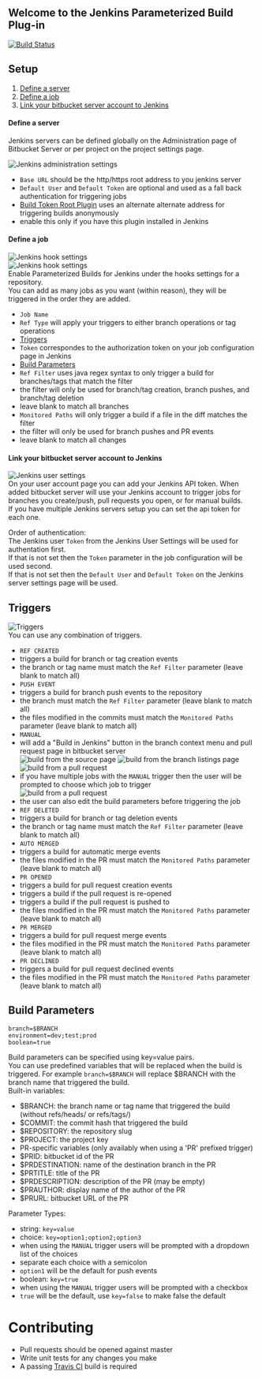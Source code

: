 ## Welcome to the Jenkins Parameterized Build Plug-in
[![Build Status](https://travis-ci.org/KyleLNicholls/parameterized-builds.svg?branch=master)](https://travis-ci.org/KyleLNicholls/parameterized-builds)

## Setup
1. [Define a server](#define-a-server)
2. [Define a job](#define-a-job)
3. [Link your bitbucket server account to Jenkins](#link-your-bitbucket-server-account-to-jenkins)

#### Define a server
Jenkins servers can be defined globally on the Administration page of Bitbucket Server
or per project on the project settings page.

![Jenkins administration settings](readme/img/jenkins_admin.png)  
* `Base URL` should be the http/https root address to you jenkins server
* `Default User` and `Default Token` are optional and used as a fall back 
authentication for triggering jobs
* [Build Token Root Plugin](https://wiki.jenkins-ci.org/display/JENKINS/Build+Token+Root+Plugin) 
uses an alternate alternate address for triggering builds anonymously 
 * enable this only if you have this plugin installed in Jenkins

#### Define a job
![Jenkins hook settings](readme/img/jenkins_hook2.png)  
![Jenkins hook settings](readme/img/jenkins_hook.png)  
Enable Parameterized Builds for Jenkins under the hooks settings for a repository.  
You can add as many jobs as you want (within reason), 
they will be triggered in the order they are added.
* `Job Name`
* `Ref Type` will apply your triggers to either branch operations or tag operations
* [Triggers](#triggers)
* `Token` correspondes to the authorization token on your job configuration page in Jenkins
* [Build Parameters](#build-parameters)
* `Ref Filter` uses java regex syntax to only trigger a 
build for branches/tags that match the filter
 * the filter will only be used for branch/tag creation, branch pushes, and branch/tag deletion
 * leave blank to match all branches
* `Monitored Paths` will only trigger a build if a file in the diff matches the filter
 * the filter will only be used for branch pushes and PR events
 * leave blank to match all changes

#### Link your bitbucket server account to Jenkins
![Jenkins user settings](readme/img/jenkins_user.png)  
On your user account page you can add your Jenkins API token.
When added bitbucket server will use your Jenkins account 
to trigger jobs for branches you create/push, pull requests you open, or for manual builds.  
If you have multiple Jenkins servers setup you can set the api token for each one.

Order of authentication:  
The Jenkins user `Token` from the Jenkins User Settings will be used for authentation first.  
If that is not set then the `Token` parameter in the job configuration will be used second.  
If that is not set then the `Default User` and `Default Token` on the Jenkins 
server settings page will be used.


## Triggers
![Triggers](readme/img/triggers.png)  
You can use any combination of triggers.
* `REF CREATED`
 * triggers a build for branch or tag creation events
 * the branch or tag name must match the `Ref Filter` parameter (leave blank to match all)
* `PUSH EVENT`
 * triggers a build for branch push events to the repository
 * the branch must match the `Ref Filter` parameter (leave blank to match all)
 * the files modified in the commits must match the `Monitored Paths` parameter (leave blank to match all)
* `MANUAL`
 * will add a "Build in Jenkins" button in the branch context menu and pull request page in bitbucket server  
![build from the source page](readme/img/build1.png) 
![build from the branch listings page](readme/img/build3.png)
![build from a pull request](readme/img/build2.png) 
 * if you have multiple jobs with the `MANUAL` trigger then the user will be prompted to choose which job to trigger  
![build from a pull request](readme/img/build_dialog.png) 
 * the user can also edit the build parameters before triggering the job
* `REF DELETED`
 * triggers a build for branch or tag deletion events
 * the branch or tag name must match the `Ref Filter` parameter (leave blank to match all)
* `AUTO MERGED`
 * triggers a build for automatic merge events
 * the files modified in the PR must match the `Monitored Paths` parameter (leave blank to match all)
* `PR OPENED`
 * triggers a build for pull request creation events
 * triggers a build if the pull request is re-opened
 * triggers a build if the pull request is pushed to
 * the files modified in the PR must match the `Monitored Paths` parameter (leave blank to match all)
* `PR MERGED`
 * triggers a build for pull request merge events
 * the files modified in the PR must match the `Monitored Paths` parameter (leave blank to match all)
* `PR DECLINED`
 * triggers a build for pull request declined events
 * the files modified in the PR must match the `Monitored Paths` parameter (leave blank to match all)

## Build Parameters
```
branch=$BRANCH  
environment=dev;test;prod
boolean=true
```
Build parameters can be specified using key=value pairs.  
You can use predefined variables that will be replaced when the build is triggered. 
For example `branch=$BRANCH` will replace $BRANCH with the branch name that triggered the build.  
Built-in variables: 
* $BRANCH: the branch name or tag name that triggered the build (without refs/heads/ or refs/tags/)
* $COMMIT: the commit hash that triggered the build 
* $REPOSITORY: the repository slug
* $PROJECT: the project key
* PR-specific variables (only availably when using a 'PR' prefixed trigger)
 * $PRID: bitbucket id of the PR
 * $PRDESTINATION: name of the destination branch in the PR
 * $PRTITLE: title of the PR
 * $PRDESCRIPTION: description of the PR (may be empty)
 * $PRAUTHOR: display name of the author of the PR
 * $PRURL: bitbucket URL of the PR

Parameter Types:
* string: `key=value`
* choice: `key=option1;option2;option3`
 * when using the `MANUAL` trigger users will be prompted with a dropdown list of the choices
 * separate each choice with a semicolon
 * `option1` will be the default for push events
* boolean: `key=true`
 * when using the `MANUAL` trigger users will be prompted with a checkbox
 * `true` will be the default, use `key=false` to make false the default  
 
 
 # Contributing
 * Pull requests should be opened against master
 * Write unit tests for any changes you make
 * A passing [Travis CI](https://travis-ci.org/KyleLNicholls/parameterized-builds) build is required
